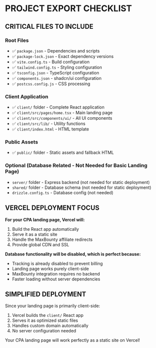 # PROJECT EXPORT CHECKLIST

## CRITICAL FILES TO INCLUDE

### Root Files
- ✅ `package.json` - Dependencies and scripts
- ✅ `package-lock.json` - Exact dependency versions
- ✅ `vite.config.ts` - Build configuration
- ✅ `tailwind.config.ts` - Styling configuration
- ✅ `tsconfig.json` - TypeScript configuration
- ✅ `components.json` - shadcn/ui configuration
- ✅ `postcss.config.js` - CSS processing

### Client Application
- ✅ `client/` folder - Complete React application
- ✅ `client/src/pages/home.tsx` - Main landing page
- ✅ `client/src/components/ui/` - All UI components
- ✅ `client/src/lib/` - Utility functions
- ✅ `client/index.html` - HTML template

### Public Assets
- ✅ `public/` folder - Static assets and fallback HTML

### Optional (Database Related - Not Needed for Basic Landing Page)
- `server/` folder - Express backend (not needed for static deployment)
- `shared/` folder - Database schema (not needed for static deployment)
- `drizzle.config.ts` - Database config (not needed)

## VERCEL DEPLOYMENT FOCUS

**For your CPA landing page, Vercel will:**
1. Build the React app automatically
2. Serve it as a static site
3. Handle the MaxBounty affiliate redirects
4. Provide global CDN and SSL

**Database functionality will be disabled, which is perfect because:**
- Tracking is already disabled to prevent billing
- Landing page works purely client-side
- MaxBounty integration requires no backend
- Faster loading without server dependencies

## SIMPLIFIED DEPLOYMENT

Since your landing page is primarily client-side:
1. Vercel builds the `client/` React app
2. Serves it as optimized static files
3. Handles custom domain automatically
4. No server configuration needed

Your CPA landing page will work perfectly as a static site on Vercel!